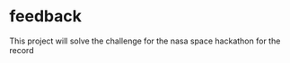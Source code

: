 feedback
========

This project will solve the challenge for the nasa space hackathon for the record